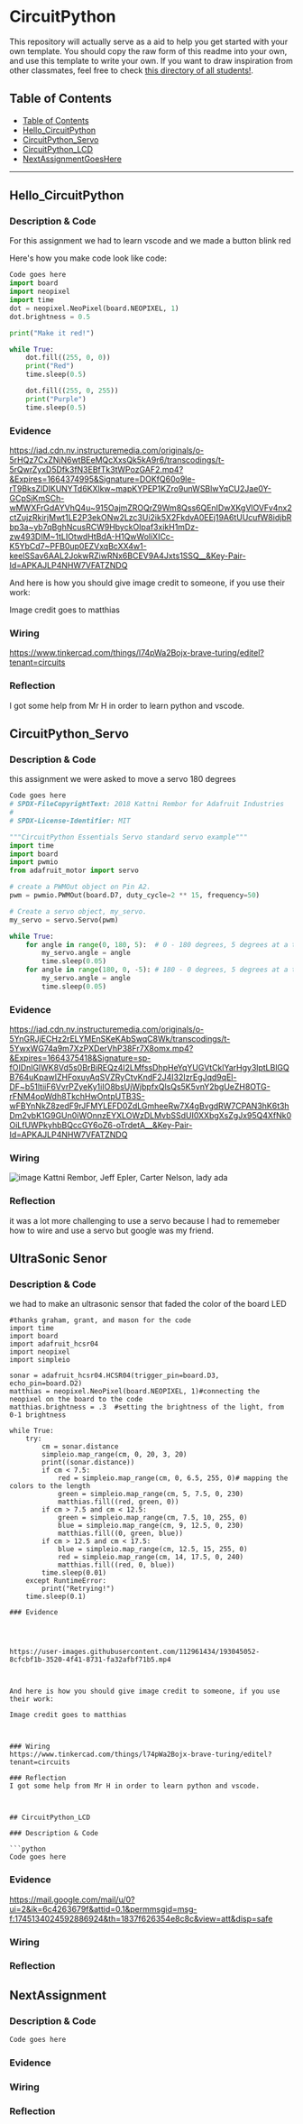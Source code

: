 # CircuitPython
This repository will actually serve as a aid to help you get started with your own template.  You should copy the raw form of this readme into your own, and use this template to write your own.  If you want to draw inspiration from other classmates, feel free to check [this directory of all students!](https://github.com/chssigma/Class_Accounts).
## Table of Contents
* [Table of Contents](#TableOfContents)
* [Hello_CircuitPython](#Hello_CircuitPython)
* [CircuitPython_Servo](#CircuitPython_Servo)
* [CircuitPython_LCD](#CircuitPython_LCD)
* [NextAssignmentGoesHere](#NextAssignment)
---

## Hello_CircuitPython

### Description & Code
For this assignment we had to learn vscode and we made a button blink red

Here's how you make code look like code:

```python
Code goes here
import board
import neopixel
import time
dot = neopixel.NeoPixel(board.NEOPIXEL, 1)
dot.brightness = 0.5 

print("Make it red!")

while True:
    dot.fill((255, 0, 0))
    print("Red")
    time.sleep(0.5)

    dot.fill((255, 0, 255))
    print("Purple")
    time.sleep(0.5)
```


### Evidence

https://iad.cdn.nv.instructuremedia.com/originals/o-5rHQz7CxZNjN6wtBEeMQcXxsQk5kA9r6/transcodings/t-5rQwrZyxD5Dfk3fN3EBfTk3tWPozGAF2.mp4?&Expires=1664374995&Signature=DOKfQ60o9le-rT9BksZlDIKUNYTd6KXlkw~mapKYPEP1KZro9unWSBlwYqCU2Jae0Y-GCpSjKmSCh-wMWXFrGdAYVhQ4u~915OajmZROQrZ9Wm8Qss6QEnIDwXKgVlOVFv4nx2ctZujzRkirjMwt1LE2P3ekONw2Lzc3Ui2ik5X2FkdvA0EEj19A6tUUcufW8idjbRbp3a~yb7qBghNcusRCW9HbyckOIpaf3xikH1mDz-zw493DIM~1tLIOtwdHtBdA-H1QwWoliXICc-K5YbCd7~PFB0up0EZVxqBcXX4w1-keelSSav6AAL2JokwRZiwRNx6BCEV9A4Jxts1SSQ__&Key-Pair-Id=APKAJLP4NHW7VFATZNDQ



And here is how you should give image credit to someone, if you use their work:

Image credit goes to matthias



### Wiring
https://www.tinkercad.com/things/l74pWa2Bojx-brave-turing/editel?tenant=circuits

### Reflection
I got some help from Mr H in order to learn python and vscode.




## CircuitPython_Servo

### Description & Code
this assignment we were asked to move a servo 180 degrees
```python
Code goes here
# SPDX-FileCopyrightText: 2018 Kattni Rembor for Adafruit Industries
#
# SPDX-License-Identifier: MIT

"""CircuitPython Essentials Servo standard servo example"""
import time
import board
import pwmio
from adafruit_motor import servo

# create a PWMOut object on Pin A2.
pwm = pwmio.PWMOut(board.D7, duty_cycle=2 ** 15, frequency=50)

# Create a servo object, my_servo.
my_servo = servo.Servo(pwm)

while True:
    for angle in range(0, 180, 5):  # 0 - 180 degrees, 5 degrees at a time.
        my_servo.angle = angle
        time.sleep(0.05)
    for angle in range(180, 0, -5): # 180 - 0 degrees, 5 degrees at a time.
        my_servo.angle = angle
        time.sleep(0.05)

```

### Evidence

https://iad.cdn.nv.instructuremedia.com/originals/o-5YnGRJjECHz2rELYMEnSKeKAbSwqC8Wk/transcodings/t-5YwxWG74a9m7XzPXDerVhP38Fr7X8omx.mp4?&Expires=1664375418&Signature=sp-fOIDnlGlWK8Vd5s0BrBiREQz4I2LMfssDhpHeYqYUGVtCklYarHgy3lptLBlGQB764uKpawIZHFoxuyAqSVZRyCtvKndF2J4I32IzrEgJqd9qEl-DF~b51ltiiF6VvrPZyeKy1iIO8bsUjWjbpfxQlsQs5K5vnY2bgUeZH8OTG-rFNM4opWdh8TkchHwOntpUTB3S-wFBYnNkZ8zedF9rJFMYLEFD0ZdLGmheeRw7X4gBvgdRW7CPAN3hK6t3hDm2vbK1G9GUn0iWOnnzEYXLOWzDLMvbSSdUI0XXbgXsZgJx95Q4XfNk0OiLfUWPkyhbBQccGY6oZ6-oTrdetA__&Key-Pair-Id=APKAJLP4NHW7VFATZNDQ

### Wiring
![image](https://user-images.githubusercontent.com/112961434/192555694-4ad0eed2-1c11-4fa1-b789-35e882e869b6.png)
Kattni Rembor, Jeff Epler, Carter Nelson, lady ada
### Reflection
it was a lot more challenging to use a servo because I had to rememeber how to wire and use a servo but google was my friend.


## UltraSonic Senor

### Description & Code
we had to make an ultrasonic sensor that faded the color of the board LED
```
#thanks graham, grant, and mason for the code
import time
import board
import adafruit_hcsr04
import neopixel
import simpleio

sonar = adafruit_hcsr04.HCSR04(trigger_pin=board.D3, echo_pin=board.D2)
matthias = neopixel.NeoPixel(board.NEOPIXEL, 1)#connecting the neopixel on the board to the code
matthias.brightness = .3  #setting the brightness of the light, from 0-1 brightness

while True:
    try:
        cm = sonar.distance
        simpleio.map_range(cm, 0, 20, 3, 20)
        print((sonar.distance))
        if cm < 7.5:
            red = simpleio.map_range(cm, 0, 6.5, 255, 0)# mapping the colors to the length
            green = simpleio.map_range(cm, 5, 7.5, 0, 230)
            matthias.fill((red, green, 0))
        if cm > 7.5 and cm < 12.5:
            green = simpleio.map_range(cm, 7.5, 10, 255, 0)
            blue = simpleio.map_range(cm, 9, 12.5, 0, 230)
            matthias.fill((0, green, blue))
        if cm > 12.5 and cm < 17.5:
            blue = simpleio.map_range(cm, 12.5, 15, 255, 0)
            red = simpleio.map_range(cm, 14, 17.5, 0, 240)
            matthias.fill((red, 0, blue))
        time.sleep(0.01)
    except RuntimeError:
        print("Retrying!")
    time.sleep(0.1)

### Evidence




https://user-images.githubusercontent.com/112961434/193045052-8cfcbf1b-3520-4f41-8731-fa32afbf71b5.mp4



And here is how you should give image credit to someone, if you use their work:

Image credit goes to matthias



### Wiring
https://www.tinkercad.com/things/l74pWa2Bojx-brave-turing/editel?tenant=circuits

### Reflection
I got some help from Mr H in order to learn python and vscode.



## CircuitPython_LCD

### Description & Code

```python
Code goes here

```

### Evidence
https://mail.google.com/mail/u/0?ui=2&ik=6c4263679f&attid=0.1&permmsgid=msg-f:1745134024592886924&th=1837f626354e8c8c&view=att&disp=safe

### Wiring

### Reflection





## NextAssignment

### Description & Code

```python
Code goes here

```

### Evidence

### Wiring

### Reflection
